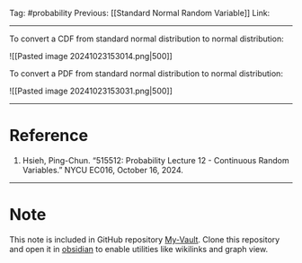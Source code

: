Tag: #probability 
Previous: [[Standard Normal Random Variable]]
Link: 

---

To convert a CDF from standard normal distribution to normal distribution:

![[Pasted image 20241023153014.png|500]]

To convert a PDF from standard normal distribution to normal distribution:

![[Pasted image 20241023153031.png|500]]

---

# Reference

1. Hsieh, Ping-Chun. “515512: Probability Lecture 12 - Continuous Random Variables.” NYCU EC016, October 16, 2024.

---

# Note

This note is included in GitHub repository [My-Vault](https://github.com/LittleD3092/My-Vault.git). Clone this repository and open it in [obsidian](https://obsidian.md/) to enable utilities like wikilinks and graph view.